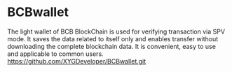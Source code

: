# BCBwallet
The light wallet of BCB BlockChain is used for verifying transaction via SPV mode. 
It saves the data related to itself only and enables transfer without downloading the complete blockchain data. 
It is convenient, easy to use and applicable to common users.
https://github.com/XYGDeveloper/BCBwallet.git
